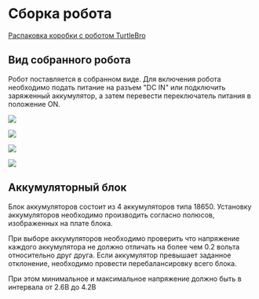 # Сборка робота

[Распаковка коробки с роботом TurtleBro](https://youtu.be/jQnDnTkWb7U)

## Вид собранного робота

Робот поставляется в собранном виде. Для включения робота необходимо подать питание на разъем "DC IN" или подключить заряженный аккумулятор, а затем перевести переключатель питания в положение ON.

![](../.gitbook/assets/IMG\_0716.JPG)

![](../.gitbook/assets/IMG\_0719.JPG)

![](../.gitbook/assets/IMG\_0718.JPG)

![](../.gitbook/assets/IMG\_0717.JPG)

## Аккумуляторный блок

Блок аккумуляторов состоит из 4 аккумуляторов типа 18650. Установку аккумуляторов необходимо производить согласно полюсов, изображенных на плате блока.

При выборе аккумуляторов необходимо проверить что напряжение каждого аккумулятора не должно отличать на более чем 0.2 вольта относительно друг друга. Если аккумулятор превышает заданное отклонение, необходимо провести перебалансировку всего блока.

При этом минимальное и максимальное напряжение должно быть в интервала от 2.6В до 4.2В
